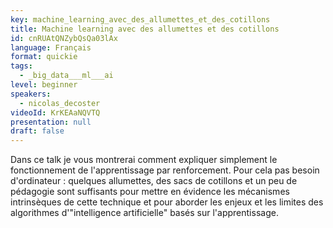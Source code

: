 ```yaml
---
key: machine_learning_avec_des_allumettes_et_des_cotillons
title: Machine learning avec des allumettes et des cotillons
id: cnRUAtQNZybQsQa03lAx
language: Français
format: quickie
tags:
  - _big_data___ml___ai
level: beginner
speakers:
  - nicolas_decoster
videoId: KrKEAaNQVTQ
presentation: null
draft: false
---
```

Dans ce talk je vous montrerai comment expliquer simplement le fonctionnement de l'apprentissage par renforcement. Pour cela pas besoin d'ordinateur : quelques allumettes, des sacs de cotillons et un peu de pédagogie sont suffisants pour mettre en évidence les mécanismes intrinsèques de cette technique et pour aborder les enjeux et les limites des algorithmes d'"intelligence artificielle" basés sur l'apprentissage.
